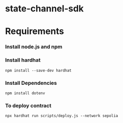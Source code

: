 # state-channel-sdk

# Requirements

### Install node.js and npm

### Install hardhat

`npm install --save-dev hardhat`

### Install Dependencies

`npm install dotenv`

### To deploy contract

`npx hardhat run scripts/deploy.js --network sepolia`
